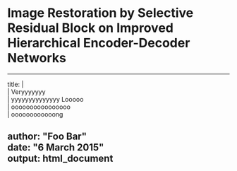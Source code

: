 # Image Restoration by Selective Residual Block on Improved Hierarchical Encoder-Decoder Networks  
---  
title: |  
  | Veryyyyyyy  
  | yyyyyyyyyyyyyy Looooo  
  | oooooooooooooooo  
  | oooooooooooong  

author: "Foo Bar"  
date: "6 March 2015"  
output: html_document  
---
